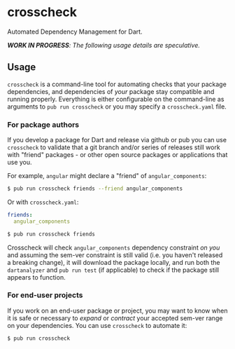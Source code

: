 # crosscheck

Automated Dependency Management for Dart.

_**WORK IN PROGRESS**: The following usage details are speculative._

## Usage

`crosscheck` is a command-line tool for automating checks that your
package dependencies, and dependencies of _your_ package stay compatible and
running properly. Everything is either configurable on the command-line as
arguments to `pub run crosscheck` or you may specify a `crosscheck.yaml` file.

### For package authors

If you develop a package for Dart and release via github or pub you can use
`crosscheck` to validate that a git branch and/or series of releases still
work with "friend" packages - or other open source packages or applications
that use you.

For example, `angular` might declare a "friend" of `angular_components`:

```bash
$ pub run crosscheck friends --friend angular_components
```

Or with `crosscheck.yaml`:

```yaml
friends:
  angular_components
```

```bash
$ pub run crosscheck friends
```

Crosscheck will check `angular_components` dependency constraint _on you_ and
assuming the sem-ver constraint is still valid (i.e. you haven't released a
breaking change), it will download the package locally, and run both the
`dartanalyzer` and `pub run test` (if applicable) to check if the package still
appears to function.

### For end-user projects

If you work on an end-user package or project, you may want to know when it is
safe or necessary to _expand_ or _contract_ your accepted sem-ver range on your
dependencies. You can use `crosscheck` to automate it:

```bash
$ pub run crosscheck
```